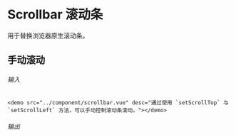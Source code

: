 # Scrollbar 滚动条
用于替换浏览器原生滚动条。

## 手动滚动

###### 输入
```
<demo src="../component/scrollbar.vue" desc="通过使用 `setScrollTop` 与 `setScrollLeft` 方法，可以手动控制滚动条滚动。"></demo>
```
###### 输出
<demo src="../component/scrollbar.vue" desc="通过使用 `setScrollTop` 与 `setScrollLeft` 方法，可以手动控制滚动条滚动。"></demo>
